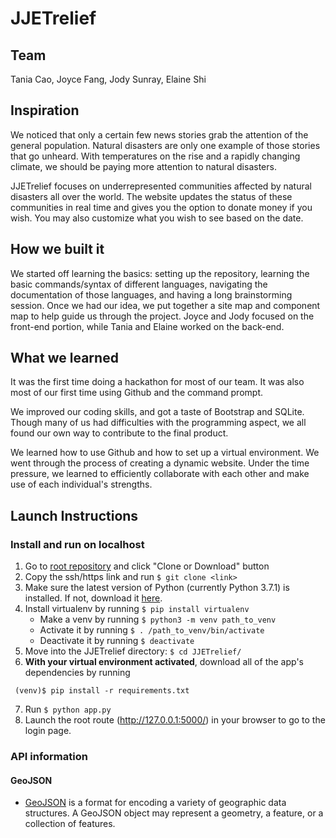 # JJETrelief

## Team
Tania Cao, Joyce Fang, Jody Sunray, Elaine Shi

## Inspiration
We noticed that only a certain few news stories grab the attention of the general population. Natural disasters are only one example of those stories that go unheard. With temperatures on the rise and a rapidly changing climate, we should be paying more attention to natural disasters.
 
JJETrelief focuses on underrepresented communities affected by natural disasters all over the world. The website updates the status of these communities in real time and gives you the option to donate money if you wish. You may also customize what you wish to see based on the date.

## How we built it
We started off learning the basics: setting up the repository, learning the basic commands/syntax of different languages, navigating the documentation of those languages, and having a long brainstorming session. Once we had our idea, we put together a site map and component map to help guide us through the project. Joyce and Jody focused on the front-end portion, while Tania and Elaine worked on the back-end.

## What we learned
It was the first time doing a hackathon for most of our team. It was also most of our first time using Github and the command prompt.

We improved our coding skills, and got a taste of Bootstrap and SQLite. Though many of us had difficulties with the programming aspect, we all found our own way to contribute to the final product.

We learned how to use Github and how to set up a virtual environment. We went through the process of creating a dynamic website. Under the time pressure, we learned to efficiently collaborate with each other and make use of each individual's strengths.

## Launch Instructions
### Install and run on localhost
1. Go to [root repository](https://github.com/taniacao12/JJETrelief) and click "Clone or Download" button
2. Copy the ssh/https link and run `$ git clone <link>`
3. Make sure the latest version of Python (currently Python 3.7.1) is installed. If not, download it [here](https://www.python.org/downloads/).
4. Install virtualenv by running `$ pip install virtualenv`
   * Make a venv by running `$ python3 -m venv path_to_venv`
   * Activate it by running `$ . /path_to_venv/bin/activate`
   * Deactivate it by running `$ deactivate`
5. Move into the JJETrelief directory: `$ cd JJETrelief/`
6. **With your virtual environment activated**, download all of the app's dependencies by running
```
 (venv)$ pip install -r requirements.txt
```
7. Run `$ python app.py`
8. Launch the root route (http://127.0.0.1:5000/) in your browser to go to the login page.

### API information
#### GeoJSON
*  [GeoJSON](https://earthquake.usgs.gov/earthquakes/feed/v1.0/geojson.php) is a format for encoding a variety of geographic data structures. A GeoJSON object may represent a geometry, a feature, or a collection of features.